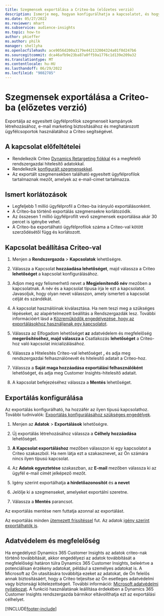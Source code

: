 ```yaml
---
title: Szegmensek exportálása a Criteo-ba (előzetes verzió)
description: Ismerje meg, hogyan konfigurálhatja a kapcsolatot, és hogyan exportálhatja Criteo-ba.
ms.date: 05/27/2022
ms.reviewer: mhart
ms.subservice: audience-insights
ms.topic: how-to
author: pkieffer
ms.author: philk
manager: shellyha
ms.openlocfilehash: ace9056d200a3179e442132004324a01f0d247b6
ms.sourcegitcommit: dca46afb9e23ba87a0ff59a1776c1d139e209a32
ms.translationtype: MT
ms.contentlocale: hu-HU
ms.lasthandoff: 06/29/2022
ms.locfileid: "9082785"
---
```

# <a name="export-segments-to-criteo-preview"></a>Szegmensek exportálása a Criteo-ba (előzetes verzió)

Exportálja az egyesített ügyfélprofilok szegmenseit kampányok létrehozásához, e-mail marketing biztosításához és meghatározott ügyfélcsoportok használatához a Criteo segítségével.

## <a name="prerequisites-for-connection"></a>A kapcsolat előfeltételei

-   Rendelkezik Criteo [Dynamics Retargeting fiókkal](https://www.criteo.com/login/) és a megfelelő rendszergazdai hitelesítő adatokkal.
-   Rendelkezik [konfigurált szegmensekkel](segments.md).
-   Az exportált szegmensekben található egyesített ügyfélprofilok tartalmaznak mezőt, amelyek az e-mail-címet tartalmazza.

## <a name="known-limitations"></a>Ismert korlátozások

- Legfeljebb 1 millió ügyfélprofil a Criteo-ba irányuló exportálásonként.
- A Criteo-ba történő exportálás szegmensekre korlátozódik.
- Az összesen 1 millió ügyfélprofilt vevő szegmensek exportálása akár 30 percet is igénybe vehet. 
- A Criteo-ba exportálható ügyfélprofilok száma a Criteo-val kötött szerződésétől függ és korlátozott.

## <a name="set-up-connection-to-criteo"></a>Kapcsolat beállítása Criteo-val

1. Menjen a **Rendszergazda** > **Kapcsolatok** lehetőségre.

1. Válassza a Kapcsolat **hozzáadása lehetőséget**, majd válassza a Criteo **lehetőséget** a kapcsolat konfigurálásához.

1. Adjon meg egy felismerhető nevet a **Megjelenítendő név** mezőben a kapcsolatnak. A név és a kapcsolat típusa írja le ezt a kapcsolatot. Javasoljuk, hogy olyan nevet válasszon, amely ismerteti a kapcsolat célját és szándékát.

1. A kapcsolat használóinak kiválasztása. Ha nem teszi meg a szükséges lépéseket, az alapértelmezett beállítás a Rendszergazdák lesz. További információért lásd a [Közreműködők engedélyezése, hogy az exportálásokhoz használjanak egy kapcsolatot](connections.md#allow-contributors-to-use-a-connection-for-exports).

1. Válassza az Elfogadom lehetőséget **az** adatvédelem és megfelelőség **megerősítéséhez, majd válassza a** Csatlakozás **lehetőséget** a Criteo-hoz való kapcsolat inicializálásához.

1. Válassza a Hitelesítés Criteo-val lehetőséget **,** és adja meg rendszergazdai felhasználónevét és hitelesítő adatait a Criteo-hoz. 

1. Válassza a **Saját maga hozzáadása exportálási felhasználóként** lehetőséget, és adja meg Customer Insights-hitelesítő adatait.

1. A kapcsolat befejezéséhez válassza a **Mentés** lehetőséget.

## <a name="configure-an-export"></a>Exportálás konfigurálása

Az exportálás konfigurálható, ha hozzáfér az ilyen típusú kapcsolathoz. További tudnivalók: [Exportálás konfigurálásához szükséges engedélyek](export-destinations.md#set-up-a-new-export).

1. Menjen az **Adatok** > **Exportálások** lehetőségre.

1. Új exportálás létrehozásához válassza a **Célhely hozzáadása** lehetőséget.

1. **A Kapcsolat exportáláshoz** mezőben válasszon ki egy kapcsolatot a Criteo szakaszból. Ha nem látja ezt a szakasznevet, az Ön számára nincs ilyen típusú kapcsolat. 

1. Az **Adatok egyeztetése** szakaszban, az **E-mail** mezőben válassza ki az ügyfél e-mail címét jelképező mezőt. 

1. Igény szerint exportálhatja **a hirdetőazonosítót** és **a nevet**

1. Jelölje ki a szegmenseket, amelyeket exportálni szeretne. 

1. Válassza a **Mentés** parancsot.

Az exportálás mentése nem futtatja azonnal az exportálást.

Az exportálás minden [ütemezett frissítéssel](system.md#schedule-tab) fut. Az adatok [igény szerint exportálhatók is](export-destinations.md#run-exports-on-demand). 

## <a name="data-privacy-and-compliance"></a>Adatvédelem és megfelelőség

Ha engedélyezi Dynamics 365 Customer Insights az adatok criteo-nak történő továbbítását, akkor engedélyezi az adatok továbbítását a megfelelőségi határon túlra Dynamics 365 Customer Insights, beleértve a potenciálisan érzékeny adatokat, például a személyes adatokat is. A Microsoft az Ön utasítására továbbítja ezeket az adatokat, de Ön felelős annak biztosításáért, hogy a Criteo teljesítse az Ön esetleges adatvédelmi vagy biztonsági kötelezettségeit. További információ: [Microsoft adatvédelmi nyilatkozat](https://go.microsoft.com/fwlink/?linkid=396732).
A funkció használatának leállítása érdekében a Dynamics 365 Customer Insights rendszergazda bármikor eltávolíthatja ezt az exportálási célhelyet.


[!INCLUDE[footer-include](includes/footer-banner.md)]
